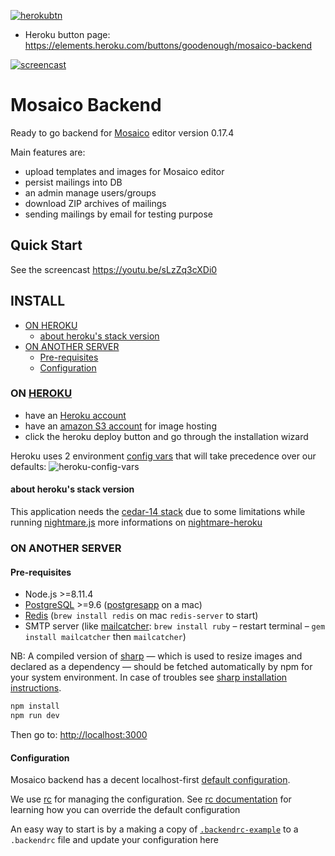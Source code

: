 [![herokubtn](https://www.herokucdn.com/deploy/button.svg)](https://heroku.com/deploy?template=https://github.com/goodenough/mosaico-backend/tree/release)

- Heroku button page: https://elements.heroku.com/buttons/goodenough/mosaico-backend

[![screencast](https://drive.google.com/uc?export=view&id=0BwQNm5fx5y30SXpSMWI4U1Z3b0E)](https://youtu.be/HqUT2et0FnM)

# Mosaico Backend

Ready to go backend for [Mosaico](http://mosaico.io) editor version 0.17.4

Main features are:

- upload templates and images for Mosaico editor
- persist mailings into DB
- an admin manage users/groups
- download ZIP archives of mailings
- sending mailings by email for testing purpose

## Quick Start

See the screencast https://youtu.be/sLzZq3cXDi0

## INSTALL

<!-- START doctoc generated TOC please keep comment here to allow auto update -->
<!-- DON'T EDIT THIS SECTION, INSTEAD RE-RUN doctoc  TO UPDATE -->

- [ON HEROKU](#on-heroku)
  - [about heroku's stack version](#about-herokus-stack-version)
- [ON ANOTHER SERVER](#on-another-server)
  - [Pre-requisites](#pre-requisites)
  - [Configuration](#configuration)

<!-- END doctoc generated TOC please keep comment here to allow auto update -->

### ON [HEROKU](https://www.heroku.com/home)

- have an [Heroku account](https://www.heroku.com/home)
- have an [amazon S3 account](https://aws.amazon.com/s3/) for image hosting
- click the heroku deploy button and go through the installation wizard

Heroku uses 2 environment [config vars](https://devcenter.heroku.com/articles/config-vars#setting-up-config-vars-for-a-deployed-application) that will take precedence over our defaults:
![heroku-config-vars](http://imgur.com/download/DAw55D3)

#### about heroku's stack version

This application needs the [cedar-14 stack](https://devcenter.heroku.com/articles/cedar-14-stack) due to some limitations while running [nightmare.js](http://www.nightmarejs.org/)
more informations on [nightmare-heroku](https://github.com/oscarmorrison/nightmare-heroku)

### ON ANOTHER SERVER

#### Pre-requisites

- Node.js >=8.11.4
- [PostgreSQL](https://www.postgresql.org/) >=9.6 ([postgresapp](http://postgresapp.com/) on a mac)
- [Redis](https://redis.io/) (`brew install redis` on mac `redis-server` to start)
- SMTP server (like [mailcatcher](https://mailcatcher.me/): `brew install ruby` – restart terminal – `gem install mailcatcher` then `mailcatcher`)

NB: A compiled version of [sharp](http://sharp.dimens.io/en/stable/) — which is used to resize images and declared as a dependency — should be fetched automatically by npm for your system environment. In case of troubles see [sharp installation instructions](http://sharp.dimens.io/en/stable/install/).

```sh
npm install
npm run dev
```

Then go to: [http://localhost:3000](http://localhost:3000)

#### Configuration

Mosaico backend has a decent localhost-first [default configuration](https://github.com/goodenough/mosaico-backend/blob/master/server/config.js#L13-L53).

We use [rc](https://www.npmjs.com/package/rc) for managing the configuration.
See [rc documentation](https://www.npmjs.com/package/rc#standards) for learning how you can override the default configuration

An easy way to start is by a making a copy of [`.backendrc-example`](https://github.com/goodenough/mosaico-backend/blob/master/.backendrc-example) to a `.backendrc` file and update your configuration here
